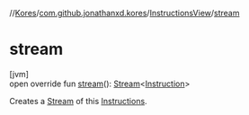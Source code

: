 //[Kores](../../../index.md)/[com.github.jonathanxd.kores](../index.md)/[InstructionsView](index.md)/[stream](stream.md)

# stream

[jvm]\
open override fun [stream](stream.md)(): [Stream](https://docs.oracle.com/javase/8/docs/api/java/util/stream/Stream.html)<[Instruction](../-instruction/index.md)>

Creates a [Stream](https://docs.oracle.com/javase/8/docs/api/java/util/stream/Stream.html) of this [Instructions](../-instructions/index.md).
